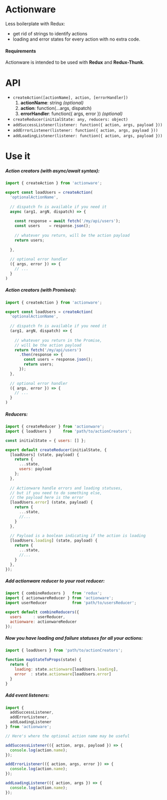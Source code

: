 # Actionware
Less boilerplate with Redux: 
- get rid of strings to identify actions
- loading and error states for every action with no extra code.

#### Requirements
Actionware is intended to be used with __Redux__ and __Redux-Thunk__.

# API
- `createAction([actionName], action, [errorHandler])`
  1. **actionName**: string *(optional)*
  2. **action**: function(...args, dispatch)
  3. **errorHandler**: function({ args, error }) *(optional)*
- `createReducer(initialState: any, reducers: object)`
- `addSuccessListener(listener: function({ action, args, payload }))`
- `addErrorListener(listener: function({ action, args, payload }))`
- `addLoadingListener(listener: function({ action, args, payload }))`

# Use it

##### Action creators (with async/await syntax):
```js
import { createAction } from 'actionware';

export const loadUsers = createAction(
  'optionalActionName',
  
  // dispatch fn is available if you need it
  async (arg1, argN, dispatch) => {
    
    const response = await fetch('/my/api/users');
    const users    = response.json();
    
    // whatever you return, will be the action payload
    return users;
    
  },
  
  // optional error handler
  ({ args, error }) => {
    // ...
  }
)
```

##### Action creators (with Promises):
```js
import { createAction } from 'actionware';

export const loadUsers = createAction(
  'optionalActionName',
  
  // dispatch fn is available if you need it
  (arg1, argN, dispatch) => {
    
    // whatever you return in the Promise, 
    // will be the action payload
    return fetch('/my/api/users')
      .then(response => {
        const users = response.json();
        return users;
      });
  },
  
  // optional error handler
  ({ args, error }) => {
    // ...
  }
)
```

##### Reducers:
```js
import { createReducer } from 'actionware';
import { loadUsers }     from 'path/to/actionCreators';

const initialState = { users: [] };

export default createReducer(initialState, {
  [loadUsers] (state, payload) {
    return { 
      ...state,
      users: payload
    };
  },
  
  // Actionware handle errors and loading statuses,
  // but if you need to do something else,
  // the payload here is the error
  [loadUsers.error] (state, payload) {
    return {
      ...state,
      //...
    }
  },
  
  // Payload is a boolean indicating if the action is loading
  [loadUsers.loading] (state, payload) {
    return {
      ...state,
      //...
    }
  },
});
```

##### Add actionware reducer to your root reducer:
```js
import { combineReducers }   from 'redux';
import { actionwareReducer } from 'actionware';
import userReducer           from 'path/to/usersReducer';

export default combineReducers({
  users     : userReducer,
  actionware: actionwareReducer
});
```

##### Now you have loading and failure statuses for all your actions:
```js
import { loadUsers } from 'path/to/actionCreators';

function mapStateToProps(state) {
  return {
    loading: state.actionware[loadUsers.loading],
    error  : state.actionware[loadUsers.error]
  }
}
```

##### Add event listeners:
```js
import { 
  addSuccessListener, 
  addErrorListener, 
  addLoadingListener 
} from 'actionware';

// Here's where the optional action name may be useful

addSuccessListener(({ action, args, payload }) => {
  console.log(action.name);
});

addErrorListener(({ action, args, error }) => {
  console.log(action.name);
});

addLoadingListener(({ action, args }) => {
  console.log(action.name);
});
```
